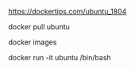 https://dockertips.com/ubuntu_1804

docker pull ubuntu

docker images

docker run -it ubuntu /bin/bash

